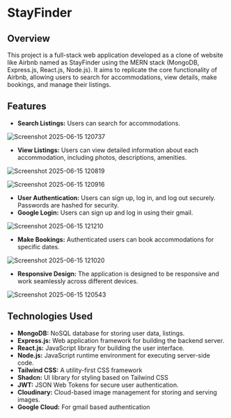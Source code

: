 # StayFinder

## Overview

This project is a full-stack web application developed as a clone of website like Airbnb named as StayFinder using the MERN stack (MongoDB, Express.js, React.js, Node.js). It aims to replicate the core functionality of Airbnb, allowing users to search for accommodations, view details, make bookings, and manage their listings.


## Features

- **Search Listings:** Users can search for accommodations.

 ![Screenshot 2025-06-15 120737](https://github.com/user-attachments/assets/d764497c-3965-4537-b0ce-dcefe44193e8)

- **View Listings:** Users can view detailed information about each accommodation, including photos, descriptions, amenities.

 ![Screenshot 2025-06-15 120819](https://github.com/user-attachments/assets/9d7b7efe-a05d-4aa4-838b-171d61889a48)

 ![Screenshot 2025-06-15 120916](https://github.com/user-attachments/assets/8349c8ec-082d-4747-8bf6-a738130e52cf)

 - **User Authentication:** Users can sign up, log in, and log out securely. Passwords are hashed for security.
- **Google Login:** Users can sign up and log in using their gmail.
  
![Screenshot 2025-06-15 121210](https://github.com/user-attachments/assets/89792ef3-6c37-437e-be77-2fb7e20a8552)


- **Make Bookings:** Authenticated users can book accommodations for specific dates.

![Screenshot 2025-06-15 121020](https://github.com/user-attachments/assets/fe736908-6f68-4ac5-9a73-bcd630d47a3d)


- **Responsive Design:** The application is designed to be responsive and work seamlessly across different devices.

 ![Screenshot 2025-06-15 120543](https://github.com/user-attachments/assets/b5fc03b2-bd51-47f3-a09f-67d75b6d85a2)


## Technologies Used

- **MongoDB:** NoSQL database for storing user data, listings.
- **Express.js:** Web application framework for building the backend server.
- **React.js:** JavaScript library for building the user interface.
- **Node.js:** JavaScript runtime environment for executing server-side code.
- **Tailwind CSS:** A utility-first CSS framework
- **Shadcn:** UI library for styling based on Tailwind CSS
- **JWT:** JSON Web Tokens for secure user authentication.
- **Cloudinary:** Cloud-based image management for storing and serving images.
- **Google Cloud:** For gmail based authentication

